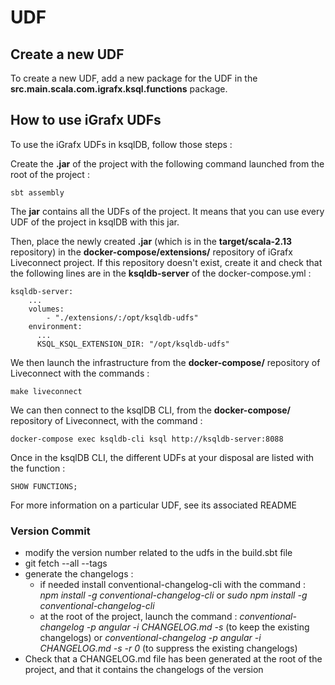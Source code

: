 # UDF

## Create a new UDF

To create a new UDF, add a new package for the UDF in the **src.main.scala.com.igrafx.ksql.functions** package.

## How to use iGrafx UDFs

To use the iGrafx UDFs in ksqlDB, follow those steps :

Create the **.jar** of the project with the following command launched from the root of the project :

``` 
sbt assembly
```

The **jar** contains all the UDFs of the project. It means that you can use every UDF of the project in ksqlDB with this jar.

Then, place the newly created **.jar** (which is in the **target/scala-2.13** repository) in the **docker-compose/extensions/** repository of iGrafx Liveconnect project. If this repository doesn't exist, create it and check that the following lines are in the **ksqldb-server** of the docker-compose.yml :

``` 
ksqldb-server:
    ...
    volumes:
        - "./extensions/:/opt/ksqldb-udfs"
    environment:
      ...
      KSQL_KSQL_EXTENSION_DIR: "/opt/ksqldb-udfs"
```

We then launch the infrastructure from the **docker-compose/** repository of Liveconnect with the commands :

``` 
make liveconnect
```

We can then connect to the ksqlDB CLI, from the **docker-compose/** repository of Liveconnect, with the command :

``` 
docker-compose exec ksqldb-cli ksql http://ksqldb-server:8088
```

Once in the ksqlDB CLI, the different UDFs at your disposal are listed with the function : 

``` 
SHOW FUNCTIONS;
```

For more information on a particular UDF, see its associated README

### Version Commit

* modify the version number related to the udfs in the build.sbt file
* git fetch --all --tags
* generate the changelogs :
    * if needed install conventional-changelog-cli with the command : *npm install -g conventional-changelog-cli* or *sudo npm install -g conventional-changelog-cli*
    * at the root of the project, launch the command : *conventional-changelog -p angular -i CHANGELOG.md -s* (to keep the existing changelogs) or *conventional-changelog -p angular -i CHANGELOG.md -s -r 0* (to suppress the existing changelogs)
* Check that a CHANGELOG.md file has been generated at the root of the project, and that it contains the changelogs of the version